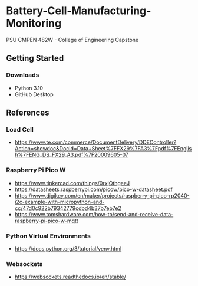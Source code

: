 # Battery-Cell-Manufacturing-Monitoring
PSU CMPEN 482W - College of Engineering Capstone

## Getting Started
### Downloads
- Python 3.10
- GitHub Desktop


## References
### Load Cell
- https://www.te.com/commerce/DocumentDelivery/DDEController?Action=showdoc&DocId=Data+Sheet%7FFX29%7FA3%7Fpdf%7FEnglish%7FENG_DS_FX29_A3.pdf%7F20009605-07

### Raspberry Pi Pico W
- https://www.tinkercad.com/things/0rxjOthgeeJ
- https://datasheets.raspberrypi.com/picow/pico-w-datasheet.pdf
- https://www.digikey.com/en/maker/projects/raspberry-pi-pico-rp2040-i2c-example-with-micropython-and-cc/47d0c922b79342779cdbd4b37b7eb7e2
- https://www.tomshardware.com/how-to/send-and-receive-data-raspberry-pi-pico-w-mqtt

### Python Virtual Environments
- https://docs.python.org/3/tutorial/venv.html

### Websockets
- https://websockets.readthedocs.io/en/stable/
